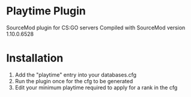 # Playtime Plugin #

SourceMod plugin for CS:GO servers
Compiled with SourceMod version 1.10.0.6528

# Installation
1. Add the "playtime" entry into your databases.cfg
2. Run the plugin once for the cfg to be generated
3. Edit your minimum playtime required to apply for a rank in the cfg
